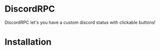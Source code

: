 # DiscordRPC
DiscordRPC let's you have a custom discord status with clickable buttons!

# Installation

